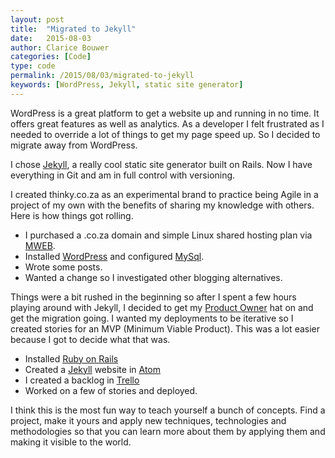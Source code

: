 ```yaml
---
layout: post
title:  "Migrated to Jekyll"
date:   2015-08-03
author: Clarice Bouwer
categories: [Code]
type: code
permalink: /2015/08/03/migrated-to-jekyll
keywords: [WordPress, Jekyll, static site generator]
---
```


WordPress is a great platform to get a website up and running in no time. It offers great features as well as analytics. As a developer I felt frustrated as I needed to override a lot of things to get my page speed up. So I decided to migrate away from WordPress.

I chose [Jekyll](http://jekyllrb.com/), a really cool static site generator built on Rails. Now I have everything in Git and am in full control with versioning.

I created thinky.co.za as an experimental brand to practice being Agile in a project of my own with the benefits of sharing my knowledge with others. Here is how things got rolling.

- I purchased a .co.za domain and simple Linux shared hosting plan via [MWEB](http://www.mweb.co.za/).
- Installed [WordPress](https://codex.wordpress.org/Installing_WordPress) and configured [MySql](https://www.mysql.com/).
- Wrote some posts.
- Wanted a change so I investigated other blogging alternatives.

Things were a bit rushed in the beginning so after I spent a few hours playing around with Jekyll, I decided to get my [Product Owner](https://www.mountaingoatsoftware.com/agile/scrum/product-owner) hat on and get the migration going. I wanted my deployments to be iterative so I created stories for an MVP (Minimum Viable Product). This was a lot easier because I got to decide what that was.

- Installed [Ruby on Rails](http://rubyonrails.org/download/)
- Created a [Jekyll](http://jekyllrb.com/) website in [Atom](https://atom.io/)
- I created a backlog in [Trello](https://trello.com)
- Worked on a few of stories and deployed.

I think this is the most fun way to teach yourself a bunch of concepts. Find a project, make it yours and apply new techniques, technologies and methodologies so that you can learn more about them by applying them and making it visible to the world.
